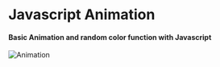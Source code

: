 # Javascript Animation

#### Basic Animation and random color function with Javascript

<a src=''>![Animation]()</a>